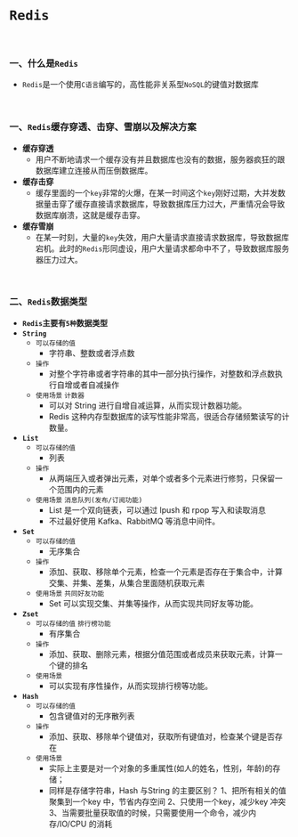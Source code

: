 # `Redis`

<br>

### 一、什么是`Redis`

- `Redis`是一个使用`C语言`编写的，高性能非关系型`NoSQL`的键值对数据库

<br>

### 一、`Redis`缓存穿透、击穿、雪崩以及解决方案

- **缓存穿透**
  - 用户不断地请求一个缓存没有并且数据库也没有的数据，服务器疯狂的跟数据库建立连接从而压倒数据库。
- **缓存击穿**
  - 缓存里面的一个`key`非常的火爆，在某一时间这个`key`刚好过期，大并发数据量击穿了缓存直接请求数据库，导致数据库压力过大，严重情况会导致数据库崩溃，这就是缓存击穿。
- **缓存雪崩**
  - 在某一时刻，大量的`key`失效，用户大量请求直接请求数据库，导致数据库宕机。此时的`Redis`形同虚设，用户大量请求都命中不了，导致数据库服务器压力过大。

<br>

### 二、`Redis`数据类型

- **`Redis`主要有`5种`数据类型**
- **`String`**
  - `可以存储的值`
    - 字符串、整数或者浮点数
  - `操作`
    - 对整个字符串或者字符串的其中一部分执行操作，对整数和浮点数执行自增或者自减操作
  - `使用场景` `计数器`
    - 可以对 String 进行自增自减运算，从而实现计数器功能。
    - Redis 这种内存型数据库的读写性能非常高，很适合存储频繁读写的计数量。
- **`List`**
  - `可以存储的值`
    - 列表
  - `操作`
    - 从两端压入或者弹出元素，对单个或者多个元素进行修剪，只保留一个范围内的元素
  - `使用场景` `消息队列(发布/订阅功能)`
    - List 是一个双向链表，可以通过 lpush 和 rpop 写入和读取消息
    - 不过最好使用 Kafka、RabbitMQ 等消息中间件。
- **`Set`**
  - `可以存储的值`
    - 无序集合
  - `操作`
    - 添加、获取、移除单个元素，检查一个元素是否存在于集合中，计算交集、并集、差集，从集合里面随机获取元素
  - `使用场景` `共同好友功能`
    - Set 可以实现交集、并集等操作，从而实现共同好友等功能。
- **`Zset`**
  - `可以存储的值` `排行榜功能`
    - 有序集合
  - `操作`
    - 添加、获取、删除元素，根据分值范围或者成员来获取元素，计算一个键的排名
  - `使用场景`
    - 可以实现有序性操作，从而实现排行榜等功能。
- **`Hash`**
  - `可以存储的值`
    - 包含键值对的无序散列表
  - `操作`
    - 添加、获取、移除单个键值对，获取所有键值对，检查某个键是否存在
  - `使用场景`
    - 实际上主要是对一个对象的多重属性(如人的姓名，性别，年龄)的存储；
    - 同样是存储字符串，Hash 与String 的主要区别？
      1、把所有相关的值聚集到一个key 中，节省内存空间
      2、只使用一个key，减少key 冲突
      3、当需要批量获取值的时候，只需要使用一个命令，减少内存/IO/CPU 的消耗

